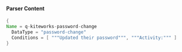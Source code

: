 #### Parser Content
```Java
{
Name = q-kiteworks-password-change
  DataType = "password-change"
  Conditions = [ """Updated their password""", """Activity:""" ]
}
```